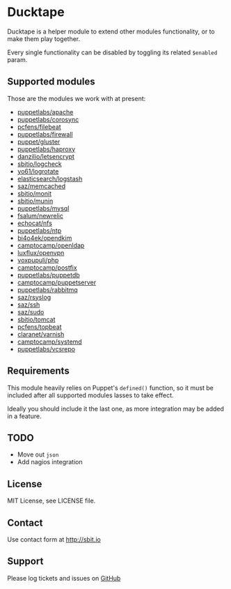 # Ducktape

Ducktape is a helper module to extend other modules functionality, or to
make them play together.

Every single functionality can be disabled by toggling its related
`$enabled` param.


## Supported modules

Those are the modules we work with at present:

* [puppetlabs/apache](https://forge.puppetlabs.com/puppetlabs/apache)
* [puppetlabs/corosync](https://forge.puppetlabs.com/puppetlabs/corosync)
* [pcfens/filebeat](https://forge.puppetlabs.com/pcfens/filebeat)
* [puppetlabs/firewall](https://github.com/puppetlabs/puppetlabs-firewall)
* [puppet/gluster](https://forge.puppetlabs.com/puppet/gluster)
* [puppetlabs/haproxy](https://forge.puppetlabs.com/puppetlabs/haproxy)
* [danzilio/letsencrypt](https://forge.puppet.com/danzilio/letsencrypt)
* [sbitio/logcheck](https://github.com/sbitio/puppet-logcheck)
* [yo61/logrotate](https://forge.puppet.com/yo61/logrotate)
* [elasticsearch/logstash](https://forge.puppetlabs.com/elasticsearch/logstash)
* [saz/memcached](https://forge.puppetlabs.com/saz/memcached)
* [sbitio/monit](https://github.com/sbitio/puppet-monit)
* [sbitio/munin](https://github.com/sbitio/puppet-munin)
* [puppetlabs/mysql](https://forge.puppetlabs.com/puppetlabs/mysql)
* [fsalum/newrelic](https://forge.puppetlabs.com/fsalum/newrelic)
* [echocat/nfs](https://forge.puppetlabs.com/echocat/nfs)
* [puppetlabs/ntp](https://forge.puppetlabs.com/puppetlabs/ntp)
* [bi4o4ek/opendkim](https://forge.puppetlabs.com/bi4o4ek/opendkim)
* [camptocamp/openldap](https://forge.puppetlabs.com/camptocamp/openldap)
* [luxflux/openvpn](https://forge.puppetlabs.com/luxflux/openvpn)
* [voxpupuli/php](https://forge.puppetlabs.com/puppet/php)
* [camptocamp/postfix](https://forge.puppetlabs.com/camptocamp/postfix)
* [puppetlabs/puppetdb](https://forge.puppetlabs.com/puppetlabs/puppetdb)
* [camptocamp/puppetserver](https://forge.puppetlabs.com/camptocamp/puppetserver)
* [puppetlabs/rabbitmq](https://forge.puppetlabs.com/puppetlabs/rabbitmq)
* [saz/rsyslog](https://forge.puppetlabs.com/saz/rsyslog)
* [saz/ssh](https://forge.puppetlabs.com/saz/ssh)
* [saz/sudo](https://forge.puppetlabs.com/saz/sudo)
* [sbitio/tomcat](https://github.com/sbitio/puppet-tomcat)
* [pcfens/topbeat](https://forge.puppetlabs.com/pcfens/topbeat)
* [claranet/varnish](https://forge.puppetlabs.com/claranet/varnish)
* [camptocamp/systemd](https://forge.puppet.com/camptocamp/systemd)
* [puppetlabs/vcsrepo](https://forge.puppetlabs.com/puppetlabs/vcsrepo)


## Requirements

This module heavily relies on Puppet's `defined()` function, so it must be
included after all supported modules lasses to take effect.

Ideally you should include it the last one, as more integration may be
added in a feature.


## TODO

* Move out `json`
* Add nagios integration


## License

MIT License, see LICENSE file.


## Contact

Use contact form at http://sbit.io


## Support

Please log tickets and issues on [GitHub](https://github.com/sbitio/puppet-ducktape)

